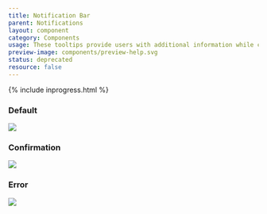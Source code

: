 ```yaml
---
title: Notification Bar
parent: Notifications
layout: component
category: Components
usage: These tooltips provide users with additional information while completing tasks and alert them to new features.
preview-image: components/preview-help.svg
status: deprecated
resource: false
---
```


{% include inprogress.html %}

<div class="ui segments">
  <div class="ui segment">
    <h3>Default</h3>
    <img src="{{site.cdn_url}}/img/components/notification-bar.svg">
  </div>
</div>

<div class="ui segments">
  <div class="ui segment">
    <h3>Confirmation</h3>
    <img src="{{site.cdn_url}}/img/components/notification-bar-confirmation.svg">
  </div>
</div>

<div class="ui segments">
  <div class="ui segment">
    <h3>Error</h3>
    <img src="{{site.cdn_url}}/img/components/notification-bar-error.svg">
  </div>
</div>
